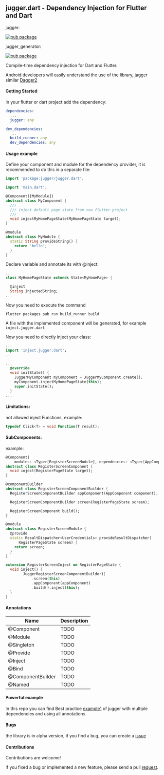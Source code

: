 ## jugger.dart - Dependency Injection for Flutter and Dart

jugger:

[![pub package](https://img.shields.io/pub/v/jugger.svg?style=plastic&logo=appveyor)](https://pub.dartlang.org/packages/jugger)

jugger_generator:

[![pub package](https://img.shields.io/pub/v/jugger_generator.svg?style=plastic&logo=appveyor)](https://pub.dartlang.org/packages/jugger_generator)


Compile-time dependency injection for Dart and Flutter.

Android developers will easily understand the use of the library, jagger similar [Dagger2](https://github.com/google/dagger)

#### Getting Started

In your flutter or dart project add the dependency:

```yml
dependencies:
  ...
  jugger: any

dev_dependencies:
  ...
  build_runner: any
  dev_dependencies: any
```

#### Usage example
Define your component and module for the dependency provider, it is recommended to do this in a separate file:
```dart
import 'package:jugger/jugger.dart';

import 'main.dart';

@Component([MyModule])
abstract class MyComponent {
  ///
  /// inject default page state from new flutter project
  /// 
  void injectMyHomePageState(MyHomePageState target);
}

@module
abstract class MyModule {
  static String provideString() {
    return 'hello';
  }
}
```

Declare variable and annotate its with @inject:
```dart
...
class MyHomePageState extends State<MyHomePage> {

  @inject
  String injectedString;
...
```

Now you need to execute the command
```
flutter packages pub run build_runner build
```
A file with the implemented component will be generated, for example ```inject.jugger.dart```

Now you need to directly inject your class:
```dart
...
import 'inject.jugger.dart';
...

...
  @override
  void initState() {
    JuggerMyComponent myComponent = JuggerMyComponent.create();
    myComponent.injectMyHomePageState(this);
    super.initState();
  }
...

```

#### Limitations:
not allowed inject Functions, example:
```dart
typedef Click<T> = void Function(T result); 
```

#### SubComponents:
example:
```dart
@Component(
    modules: <Type>[RegisterScreenModule], dependencies: <Type>[AppComponent])
abstract class RegisterScreenComponent {
  void inject(RegisterPageState target);
}

@componentBuilder
abstract class RegisterScreenComponentBuilder {
  RegisterScreenComponentBuilder appComponent(AppComponent component);

  RegisterScreenComponentBuilder screen(RegisterPageState screen);

  RegisterScreenComponent build();
}

@module
abstract class RegisterScreenModule {
  @provide
  static ResultDispatcher<UserCredentials> provideResultDispatcher(
      RegisterPageState screen) {
    return screen;
  }
}

extension RegisterScreenInject on RegisterPageState {
  void inject() {
        JuggerRegisterScreenComponentBuilder()
            .screen(this)
            .appComponent(appComponent)
            .build().inject(this);
  }
}
```

#### Annotations
| Name | Description |
|---|---|
|  @Component |  TODO | 
| @Module  |  TODO |
|  @Singleton | TODO  |
|  @Provide | TODO  |
|  @Inject |  TODO |
|  @Bind |  TODO |
|  @ComponentBuilder |  TODO |
|  @Named |  TODO |

#### Powerful example
In this repo you can find Best practice [example1](examples/example1) of jugger with multiple dependencies and using all annotations.

#### Bugs
the library is in alpha version, if you find a bug, you can create a [issue](https://github.com/ivk1800/jugger.dart/issues/new)

#### Contributions
Contributions are welcome!

If you fixed a bug or implemented a new feature, please send a pull [request](https://github.com/ivk1800/jugger.dart/pulls).